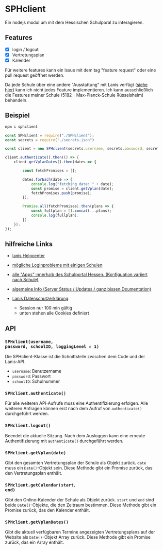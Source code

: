# SPHclient

Ein nodejs modul um mit dem Hessischen Schulporal zu interagieren.

## Features

- [x] login / logout
- [x] Vertretungsplan
- [x] Kalender

Für weitere features kann ein Issue mit dem tag "feature request" oder eine pull request geöffnet werden.

Da jede Schule über eine andere "Ausstattung" mit Lanis verfügt (<a href="https://info.schulportal.hessen.de/das-sph/sph-ueberblick/sph-lernsys/">siehe hier</a>) kann ich nicht jedes Feature implementieren. Ich kann ausschließlich die Features meiner Schule (5182 - Max-Planck-Schule Rüsselsheim) behandeln.

## Beispiel

```bash
npm i sphclient
```

```javascript
const SPHclient = require("./SPHclient");
const secrets = require("./secrets.json")

const client = new SPHclient(secrets.username, secrets.password, secrets.schoolid);

client.authenticate().then(() => {
    client.getVplanDates().then(dates => {

        const fetchPromises = [];

        dates.forEach(date => {
            console.log("fetching date: " + date);
            const promise = client.getVplan(date);
            fetchPromises.push(promise);
        });

        Promise.all(fetchPromises).then(plans => {
            const fullplan = [].concat(...plans);
            console.log(fullplan);
        })
    });
});
```

## hilfreiche Links

- <a href="https://support.schulportal.hessen.de/knowledgebase.php">lanis Helpcenter</a>

- <a href="https://support.schulportal.hessen.de/knowledgebase.php?article=1087">mögliche Loginprobleme mit einigen Schulen</a>

- <a href="https://info.schulportal.hessen.de/das-sph/sph-ueberblick/sph-lernsys/"> alle "Apps" innerhalb des Schulportal Hessen. (Konfiguation variiert nach Schule)</a>

- <a href="https://info.schulportal.hessen.de/">algemeine Info (Server Status / Updates / ganz bissen Doumentation)</a>

- <a href="https://info.schulportal.hessen.de/datenschutzerklaerung">Lanis Datenschutzerklärung</a>
  - Session nur 100 min gültig
  - unten stehen alle Cookies definiert
## API

### <code>SPHclient(username, password, schoolID, loggingLevel = 1)</code>

Die SPHclient-Klasse ist die Schnittstelle zwischen dem Code und der Lanis-API.

- `username`: Benutzername
- `password`: Passwort
- `schoolID`: Schulnummer

### <code>SPHclient.authenticate()</code>

Für alle weiteren API-Aufrufe muss eine Authentifizierung erfolgen. Alle weiteren Anfragen können erst nach dem Aufruf von `authenticate()` durchgeführt werden.

### <code>SPHclient.logout()</code>

Beendet die aktuelle Sitzung. Nach dem Ausloggen kann eine erneute Authentifizierung mit `authenticate()` durchgeführt werden.

### <code>SPHclient.getVplan(date)</code>

Gibt den gesamten Vertretungsplan der Schule als Objekt zurück. `date` muss ein `Date()`-Objekt sein. Diese Methode gibt ein Promise zurück, das den Vertretungsplan enthält.

### <code>SPHclient.getCalendar(start, end)</code>

Gibt den Online-Kalender der Schule als Objekt zurück. `start` und `end` sind beide `Date()`-Objekte, die den Zeitraum bestimmen. Diese Methode gibt ein Promise zurück, das den Kalender enthält.

### <code>SPHclient.getVplanDates()</code>

Gibt die aktuell verfügbaren Termine angezeigten Vertretungsplans auf der Website als `Date()`-Objekt Array zurück. Diese Methode gibt ein Promise zurück, das ein Array enthält.
